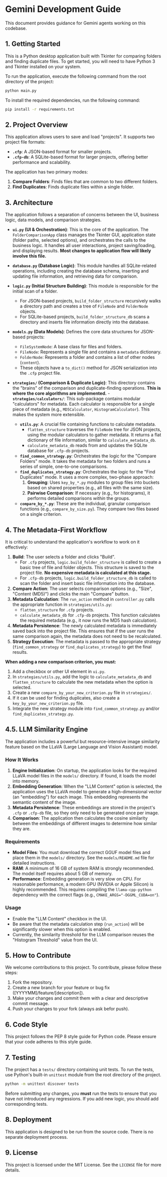 # Gemini Development Guide

This document provides guidance for Gemini agents working on this codebase.

## 1. Getting Started

This is a Python desktop application built with Tkinter for comparing folders and finding duplicate files. To get started, you will need to have Python 3 and Tkinter installed on your system.

To run the application, execute the following command from the root directory of the project:

```bash
python main.py
```

To install the required dependencies, run the following command:

```bash
pip install -r requirements.txt
```

## 2. Project Overview

This application allows users to save and load "projects". It supports two project file formats:
- **`.cfp`**: A JSON-based format for smaller projects.
- **`.cfp-db`**: A SQLite-based format for larger projects, offering better performance and scalability.

The application has two primary modes:
1.  **Compare Folders**: Finds files that are common to two different folders.
2.  **Find Duplicates**: Finds duplicate files within a single folder.

## 3. Architecture

The application follows a separation of concerns between the UI, business logic, data models, and comparison strategies.

-   **`ui.py` (UI & Orchestration)**: This is the core of the application. The `FolderComparisonApp` class manages the Tkinter GUI, application state (folder paths, selected options), and orchestrates the calls to the business logic. It handles all user interactions, project saving/loading, and displaying results. **Most changes to application flow will likely involve this file.**

-   **`database.py` (Database Logic)**: This module handles all SQLite-related operations, including creating the database schema, inserting and updating file information, and retrieving data for comparison.

-   **`logic.py` (Initial Structure Building)**: This module is responsible for the initial scan of a folder. 
    - For JSON-based projects, `build_folder_structure` recursively walks a directory path and creates a tree of `FileNode` and `FolderNode` objects.
    - For SQLite-based projects, `build_folder_structure_db` scans a directory and inserts file information directly into the database.

-   **`models.py` (Data Models)**: Defines the core data structures for JSON-based projects:
    -   `FileSystemNode`: A base class for files and folders.
    -   `FileNode`: Represents a single file and contains a `metadata` dictionary.
    -   `FolderNode`: Represents a folder and contains a list of other nodes (`content`).
    -   These objects have a `to_dict()` method for JSON serialization into the `.cfp` project file.

-   **`strategies/` (Comparison & Duplicate Logic)**: This directory contains the "brains" of the comparison and duplicate-finding operations. **This is where the core algorithms are implemented.**
        -   **`strategies/calculators/`**: This sub-package contains modular "calculators" for metadata. Each calculator is responsible for a single piece of metadata (e.g., `MD5Calculator`, `HistogramCalculator`). This makes the system more extensible.
    -   **`utils.py`**: A crucial file containing functions to calculate metadata. 
        - `flatten_structure` traverses the `FileNode` tree for JSON projects, using the modular calculators to gather metadata. It returns a flat dictionary of file information, similar to `calculate_metadata_db`.
        - `calculate_metadata_db` reads from and updates the SQLite database for `.cfp-db` projects.
    -   **`find_common_strategy.py`**: Orchestrates the logic for the "Compare Folders" mode. It takes the metadata for two folders and runs a series of simple, one-to-one comparisons.
    -   **`find_duplicates_strategy.py`**: Orchestrates the logic for the "Find Duplicates" mode. It uses a more complex, two-phase approach:
        1.  **Grouping**: Uses `key_by_*.py` modules to group files into buckets based on shared properties (e.g., all files with the same size).
        2.  **Pairwise Comparison**: If necessary (e.g., for histograms), it performs detailed comparisons *within* the groups.
    -   **`compare_by_*.py`**: These are the individual, granular comparison functions (e.g., `compare_by_size.py`). They compare two files based on a single criterion.

## 4. The Metadata-First Workflow

It is critical to understand the application's workflow to work on it effectively:

1.  **Build**: The user selects a folder and clicks "Build". 
    - For `.cfp` projects, `logic.build_folder_structure` is called to create a basic tree of file and folder objects. This structure is saved to the project file. **No expensive metadata is calculated at this stage.**
    - For `.cfp-db` projects, `logic.build_folder_structure_db` is called to scan the folder and insert basic file information into the database.
2.  **Compare Action**: The user selects comparison options (e.g., "Size", "Content (MD5)") and clicks the main "Compare" button.
3.  **Metadata Calculation**: The `run_action` method in `controller.py` calls the appropriate function in `strategies/utils.py`:
    - `flatten_structure` for `.cfp` projects.
    - `calculate_metadata_db` for `.cfp-db` projects.
    This function calculates the required metadata (e.g., it now runs the MD5 hash calculation).
4.  **Metadata Persistence**: The newly calculated metadata is immediately saved back into the project file. This ensures that if the user runs the same comparison again, the metadata does not need to be recalculated.
5.  **Strategy Execution**: The metadata is passed to the appropriate strategy (`find_common_strategy` or `find_duplicates_strategy`) to get the final results.

**When adding a new comparison criterion, you must:**
1.  Add a checkbox or other UI element in `ui.py`.
2.  In `strategies/utils.py`, add the logic to `calculate_metadata_db` and `flatten_structure` to calculate the new metadata when the option is selected.
3.  Create a new `compare_by_your_new_criterion.py` file in `strategies/`.
4.  If it can be used for finding duplicates, also create a `key_by_your_new_criterion.py` file.
5.  Integrate the new strategy module into `find_common_strategy.py` and/or `find_duplicates_strategy.py`.

## 4.5. LLM Similarity Engine

The application includes a powerful but resource-intensive image similarity feature based on the LLaVA (Large Language and Vision Assistant) model.

### How It Works

1.  **Engine Initialization**: On startup, the application looks for the required LLaVA model files in the `models/` directory. If found, it loads the model into memory.
2.  **Embedding Generation**: When the "LLM Content" option is selected, the application uses the LLaVA model to generate a high-dimensional vector (an "embedding") for each image. This embedding represents the semantic content of the image.
3.  **Metadata Persistence**: These embeddings are stored in the project's `.cfp` or `.cfp-db` file, so they only need to be generated once per image.
4.  **Comparison**: The application then calculates the cosine similarity between the embeddings of different images to determine how similar they are.

### Requirements

-   **Model Files**: You must download the correct GGUF model files and place them in the `models/` directory. See the `models/README.md` file for detailed instructions.
-   **RAM**: A minimum of 16 GB of system RAM is strongly recommended. The model itself requires about 5 GB of memory.
-   **Performance**: Embedding generation is very slow on CPU. For reasonable performance, a modern GPU (NVIDIA or Apple Silicon) is highly recommended. This requires compiling the `llama-cpp-python` dependency with the correct flags (e.g., `CMAKE_ARGS="-DGGML_CUDA=on"`).

### Usage

-   Enable the "LLM Content" checkbox in the UI.
-   Be aware that the metadata calculation step (`run_action`) will be significantly slower when this option is enabled.
-   Currently, the similarity threshold for the LLM comparison reuses the "Histogram Threshold" value from the UI.

## 5. How to Contribute

We welcome contributions to this project. To contribute, please follow these steps:

1.  Fork the repository.
2.  Create a new branch for your feature or bug fix  ([YYYYMM]/feature/[description]).
3.  Make your changes and commit them with a clear and descriptive commit message.
4.  Push your changes to your fork (always ask befor push).

## 6. Code Style

This project follows the PEP 8 style guide for Python code. Please ensure that your code adheres to this style guide.

## 7. Testing

The project has a `tests/` directory containing unit tests. To run the tests, use Python's built-in `unittest` module from the root directory of the project.

```bash
python -m unittest discover tests
```

Before submitting any changes, you **must** run the tests to ensure that you have not introduced any regressions. If you add new logic, you should add corresponding tests.

## 8. Deployment

This application is designed to be run from the source code. There is no separate deployment process.

## 9. License

This project is licensed under the MIT License. See the `LICENSE` file for more details.